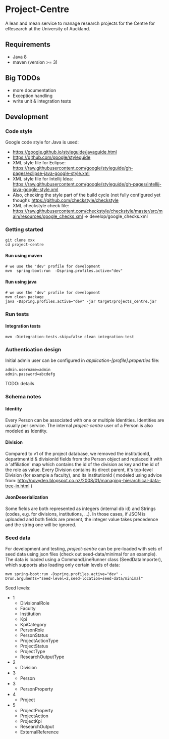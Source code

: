 # Project-Centre

A lean and mean service to manage research projects for the Centre for eResearch at the University of Auckland.

## Requirements

 - Java 8
 - maven (version >= 3)

## Big TODOs

 - more documentation
 - Exception handling
 - write unit & integration tests
 
## Development

### Code style

Google code style for Java is used:
 
 - https://google.github.io/styleguide/javaguide.html
 - https://github.com/google/styleguide
 - XML style file for Eclipse: https://raw.githubusercontent.com/google/styleguide/gh-pages/eclipse-java-google-style.xml
 - XML style file for Intellij Idea: https://raw.githubusercontent.com/google/styleguide/gh-pages/intellij-java-google-style.xml
 - Also, checking the style part of the build cycle (not fully configured yet though): https://github.com/checkstyle/checkstyle
 - XML checkstyle check file: https://raw.githubusercontent.com/checkstyle/checkstyle/master/src/main/resources/google_checks.xml => develop/google_checks.xml
 

### Getting started

    git clone xxx
    cd project-centre
    
#### Run using maven

    # we use the 'dev' profile for development
    mvn  spring-boot:run  -Dspring.profiles.active="dev"
    
#### Run using java

    # we use the 'dev' profile for development
    mvn clean package
    java -Dspring.profiles.active="dev" -jar target/projects_centre.jar
    
    
### Run tests

#### Integration tests 

    mvn -Dintegration-tests.skip=false clean integration-test
    
### Authentication design

Initial admin user can be configured in *application-[profile].properties* file:

    admin.username=admin
    admin.password=abcdefg


TODO: details

### Schema notes

#### Identity

Every Person can be associated with one or multiple Identities. Identities are usually per service. The internal *project-centre* user of a Person
is also modeled as Identity.

#### Division

Compared to v1 of the project database, we removed the institutionId, departmentId & divisionId fields from the Person object and replaced it with
a 'affiliation' map which contains the id of the division as key and the id of the role as value. Every Division contains its direct parent, it's 
top-level Division (for example a faculty), and its institutionId ( modeled using advice from: http://novyden.blogspot.co.nz/2008/01/managing-hierarchical-data-tree-in.html )

#### JsonDeserialization

Some fields are both represented as integers (internal db id) and Strings (codes, e.g. for divisions, institutions, ...). In those cases, if 
JSON is uploaded and both fields are present, the integer value takes precedence and the string one will be ignored.

### Seed data

For development and testing, *project-centre* can be pre-loaded with sets of seed data using json files (check out seed-data/minimal for an example).
The data is loaded using a CommandLineRunner class (SeedDataImporter), which supports also loading only certain levels of data:

    mvn spring-boot:run -Dspring.profiles.active="dev" -Drun.arguments="seed-level=2,seed-location=seed-data/minimal"
    
Seed levels:

 - 1
     - DivisionalRole
     - Faculty
     - Institution
     - Kpi
     - KpiCategory
     - PersonRole
     - PersonStatus
     - ProjectActionType
     - ProjectStatus
     - ProjectType
     - ResearchOutputType
 - 2
     - Division
 - 3 
     - Person
 - 3
     - PersonProperty
 - 4
     - Project
 - 5
     - ProjectProperty
     - ProjectAction
     - ProjectKpi
     - ResearchOutput
     - ExternalReference



